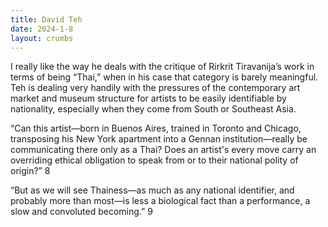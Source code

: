 ```yaml
---
title: David Teh
date: 2024-1-8
layout: crumbs
---
```


I really like the way he deals with the critique of Rirkrit Tiravanija’s work in terms of being “Thai,” when in his case that category is barely meaningful. Teh is dealing very handily with the pressures of the contemporary art market and museum structure for artists to be easily identifiable by nationality, especially when they come from South or Southeast Asia. 

“Can this artist—born in Buenos Aires, trained in Toronto and Chicago, transposing his New York apartment into a Gennan institution—really be communicating there only as a Thai? Does an artist's every move carry an overriding ethical obligation to speak from or to their national polity of origin?” 8

“But as we will see Thainess—as much as any national identifier, and probably more than most—is less a biological fact than a performance, a slow and convoluted becoming.” 9 